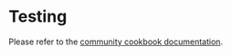 # Testing

Please refer to the [community cookbook documentation](https://github.com/chef-cookbooks/community_cookbook_documentation/blob/master/TESTING.MD).
